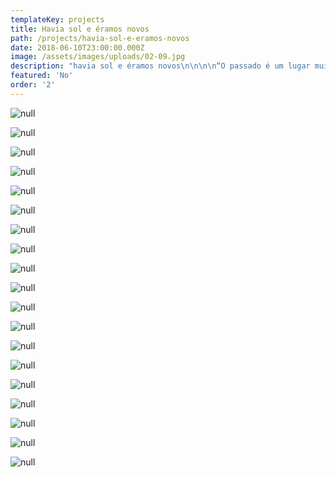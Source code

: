 ```yaml
---
templateKey: projects
title: Havia sol e éramos novos
path: /projects/havia-sol-e-eramos-novos
date: 2018-06-10T23:00:00.000Z
image: /assets/images/uploads/02-09.jpg
description: "havia sol e éramos novos\n\n\n\n“O passado é um lugar muito bonito. Era verão, os dias longos, havia sol e éramos novos. Quando olhamos para algo o tempo suficiente, essa coisa muda.”\n\nCom essas palavras Martim Ramos inicia a carta enviada à seu amigo, Jordi Burch, em que narra suas sensações quando retratado por ele, há quatro anos, em Lisboa. A atmosfera de um tempo que não existe mais, de um tempo suspenso, que mistura nostalgia, idealização, tristeza e ironia está presente em seu texto e nas imagens de Jordi. Será o passado um lugar mais confortável? Ou será isso uma ilusão da juventude? \n\nEm uma busca por si mesmo e por suas raízes, o artista registra e se projeta no outro, um familiar, um amigo, um pai, um irmão. Suas imagens são fragmentos que formam um quebra-cabeça que nunca está completo. São peças soltas, que flutuam, se tocam, se olham, mas não se encaixam plenamente. \n\nCatalão, Jordi foi para Lisboa aos cinco anos, onde passou sua infância e adolescência, e há mais de oito anos vive em São Paulo. Apesar de se dizer um homem do mundo, sem endereço definido, no Brasil criou raízes com o nascimento de seu filho Miguel, há pouco mais de dois anos.\n\nAs fotografias desse livro partiram do projeto DR - Diário da República, idealizado pelos fotógrafos do extinto coletivo kameraphoto, entre eles, Jordi. Iniciado em 2010, ano em que Portugal celebrou o centenário da proclamação da República, DR propunha, a partir da documentação do país a cada dois anos, a construção de uma memória coletiva ao longo de uma década (2010-2020).  \n\nA crise em Portugal está obviamente presente como pano de fundo nos retratos do artista, mas, como ele repete, “sempre lembro da frase de Stalin: ´A morte de uma pessoa é uma tragédia; a de milhões, uma estatística.´ Portugal aqui é uma consequência, tanto para mim, quanto para aqueles que fotografo.” No fim, este não é um trabalho sobre o país, é um trabalho sobre o artista e aqueles que o rodeiam.\n\nSuas fotos captam memórias afetivas e momentos íntimos. Ao mesmo tempo, são performáticas. Jordi pede aos fotografados que enviem suas impressões do momento do registro e alguns destes relatos também estão aqui presentes. Em um exercício similar, o artista divide suas impressões: \n\n“É como se a vida fosse um filme que pausamos na parte que mais nos interessa.\_É no momento desse pause que aparecem as referências em nós entranhadas. Não consigo trabalhar sobre a morte sem olhar para a vida, ou viver intensamente. O interessante são as sutilezas desse lugar neutro, que é o de estar vivo a pensar na morte. São pequenas coisas que sentimos, que não são palpáveis. Qual é a forma da morte? Do amor? Da saudade? Não sabemos, mas sentimos. É aí que a arte nos ajuda. Dá-nos a forma das coisas simples que não conseguimos ver.”\n\nIsabella Lenzi\n\nJunho de 2015"
featured: 'No'
order: '2'
---
```

![null](/assets/images/uploads/02-02.jpg)

![null](/assets/images/uploads/02-01.jpg)

![null]()

![null](/assets/images/uploads/02-04.jpg)

![null](/assets/images/uploads/02-05.jpg)

![null](/assets/images/uploads/02-06.jpg)

![null](/assets/images/uploads/02-07.jpg)

![null](/assets/images/uploads/02-08.jpg)

![null](/assets/images/uploads/02-09.jpg)

![null](/assets/images/uploads/02-010.jpg)

![null](/assets/images/uploads/02-012.jpg)

![null](/assets/images/uploads/02-013.jpg)

![null](/assets/images/uploads/02-014.jpg)

![null](/assets/images/uploads/02-015.jpg)

![null]()

![null](/assets/images/uploads/02-017.jpg)

![null](/assets/images/uploads/02-018.jpg)

![null](/assets/images/uploads/02-019.jpg)

![null](/assets/images/uploads/02-020.jpg)
